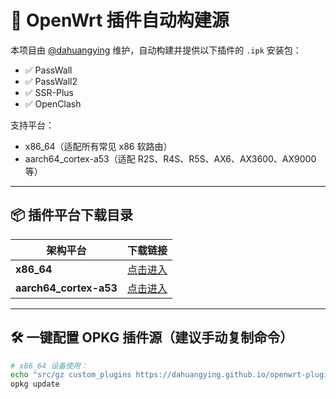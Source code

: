 # 🚀 OpenWrt 插件自动构建源

本项目由 [@dahuangying](https://github.com/dahuangying) 维护，自动构建并提供以下插件的 `.ipk` 安装包：

- ✅ PassWall
- ✅ PassWall2
- ✅ SSR-Plus
- ✅ OpenClash

支持平台：
- x86_64（适配所有常见 x86 软路由）
- aarch64_cortex-a53（适配 R2S、R4S、R5S、AX6、AX3600、AX9000 等）

---

## 📦 插件平台下载目录

| 架构平台 | 下载链接 |
|----------|-----------|
| **x86_64** | [点击进入](https://dahuangying.github.io/openwrt-plugin-builder/packages/x86_64/) |
| **aarch64_cortex-a53** | [点击进入](https://dahuangying.github.io/openwrt-plugin-builder/packages/aarch64_cortex-a53/) |

---

## 🛠️ 一键配置 OPKG 插件源（建议手动复制命令）

```bash
# x86_64 设备使用：
echo "src/gz custom_plugins https://dahuangying.github.io/openwrt-plugin-builder/packages/x86_64/" >> /etc/opkg/customfeeds.conf
opkg update





